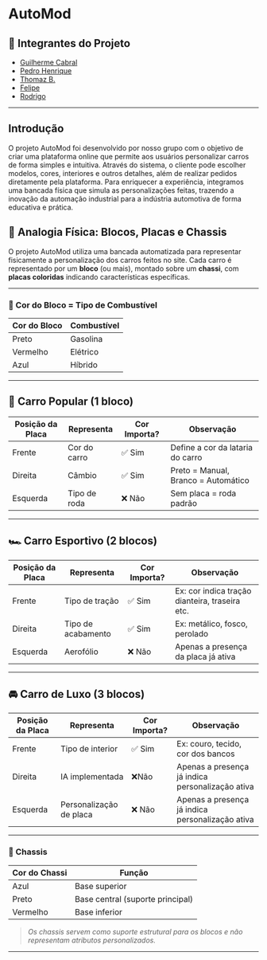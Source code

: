 # AutoMod

## 👥 Integrantes do Projeto

- [Guilherme Cabral](https://github.com/guilhxrme05)
- [Pedro Henrique](https://github.com/phenrique180)
- [Thomaz B.](https://github.com/T0MMY-z)
- [Felipe](https://github.com/felipewnoob)
- [Rodrigo](https://github.com/jujubssss)

---


## Introdução

O projeto AutoMod foi desenvolvido por nosso grupo com o objetivo de criar uma plataforma online que permite aos usuários personalizar carros de forma simples e intuitiva. Através do sistema, o cliente pode escolher modelos, cores, interiores e outros detalhes, além de realizar pedidos diretamente pela plataforma. Para enriquecer a experiência, integramos uma bancada física que simula as personalizações feitas, trazendo a inovação da automação industrial para a indústria automotiva de forma educativa e prática.

## 🧱 Analogia Física: Blocos, Placas e Chassis

O projeto AutoMod utiliza uma bancada automatizada para representar fisicamente a personalização dos carros feitos no site. Cada carro é representado por um **bloco** (ou mais), montado sobre um **chassi**, com **placas coloridas** indicando características específicas.

---

### 🔵 Cor do Bloco = Tipo de Combustível

| Cor do Bloco | Combustível     |
|--------------|-----------------|
| Preto        | Gasolina        |
| Vermelho     | Elétrico        |
| Azul         | Híbrido         |

---

## 🚗 Carro Popular (1 bloco)

| Posição da Placa | Representa            | Cor Importa? | Observação                         |
|------------------|-----------------------|--------------|------------------------------------|
| Frente           | Cor do carro          | ✅ Sim       | Define a cor da lataria do carro   |
| Direita          | Câmbio                | ✅ Sim       | Preto = Manual, Branco = Automático |
| Esquerda         | Tipo de roda          | ❌ Não       | Sem placa = roda padrão            |

---

## 🏎️ Carro Esportivo (2 blocos)

| Posição da Placa | Representa             | Cor Importa? | Observação                               |
|------------------|------------------------|--------------|------------------------------------------|
| Frente           | Tipo de tração         | ✅ Sim       | Ex: cor indica tração dianteira, traseira etc. |
| Direita          | Tipo de acabamento     | ✅ Sim       | Ex: metálico, fosco, perolado            |
| Esquerda         | Aerofólio              | ❌ Não       | Apenas a presença da placa já ativa      |

---

## 🚘 Carro de Luxo (3 blocos)

| Posição da Placa | Representa                  | Cor Importa? | Observação                                               |
|------------------|-----------------------------|--------------|----------------------------------------------------------|
| Frente           | Tipo de interior            | ✅ Sim       | Ex: couro, tecido, cor dos bancos                        |
| Direita          | IA implementada             | ❌Não        | Apenas a presença já indica personalização ativa         |
| Esquerda         | Personalização de placa     | ❌ Não       | Apenas a presença já indica personalização ativa         |

---

### 🧩 Chassis

| Cor do Chassi | Função                       |
|---------------|------------------------------|
| Azul          | Base superior                |
| Preto         | Base central (suporte principal) |
| Vermelho      | Base inferior                |

> *Os chassis servem como suporte estrutural para os blocos e não representam atributos personalizados.*

---


